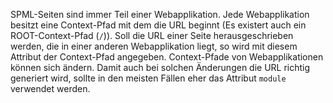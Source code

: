 SPML-Seiten sind immer Teil einer Webapplikation. Jede Webapplikation besitzt
eine Context-Pfad mit dem die URL beginnt (Es existert auch ein
ROOT-Context-Pfad (`/`)). Soll die URL einer Seite herausgeschrieben werden,
die in einer anderen Webapplikation liegt, so wird mit diesem Attribut der
Context-Pfad angegeben. Context-Pfade von Webapplikationen können sich
ändern. Damit auch bei solchen Änderungen die URL richtig generiert wird,
sollte in den meisten Fällen eher das Attribut `module` verwendet werden.